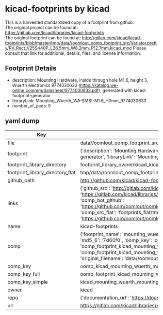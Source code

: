 # kicad-footprints by kicad  
This is a harvested standardized copy of a footprint from github.  
The original project can be found at:  
https://gitlab.com/kicad/libraries/kicad-footprints  
The original footprint can be found at:
http://gitlab.com/kicad/kicad-footprints/blob/master/tmp/data//oomlout_oomp_footprint_src/Varistor.pretty/RV_Rect_V25S440P_L26.5mm_W8.2mm_P12.7mm.kicad_mod
Please consult that link for additional, details, files, and license information.  
## Footprint Details
* description: Mounting Hardware, inside through hole M1.6, height 3, Wuerth electronics 9774030633 (https://katalog.we-online.com/em/datasheet/9774030633.pdf), generated with kicad-footprint-generator  
* libraryLink: Mounting_Wuerth_WA-SMSI-M1.6_H3mm_9774030633  
* number_of_pads: 9  
## yaml dump  
| Key | Value |  
| --- | --- |  
| file | data//oomlout_oomp_footprint_src/kicad-footprints/Mounting_Wuerth.pretty/Mounting_Wuerth_WA-SMSI-M1.6_H3mm_9774030633.kicad_mod |  
| footprint | {'description': 'Mounting Hardware, inside through hole M1.6, height 3, Wuerth electronics 9774030633 (https://katalog.we-online.com/em/datasheet/9774030633.pdf), generated with kicad-footprint-generator', 'libraryLink': 'Mounting_Wuerth_WA-SMSI-M1.6_H3mm_9774030633', 'number_of_pads': 9} |  
| footprint_library_directory | footprint_library_owner/kicad_kicad-footprints/ |  
| footprint_library_directory_flat | tmp/data//oomlout_oomp_footprint_src/footprints_flat/kicad_mounting_wuerth_mounting_wuerth_wa_smsi_m1_6_h3mm_9774030633/working |  
| github_path | http://github.com/kicad/kicad-footprints/blob/master/tmp/data//oomlout_oomp_footprint_src/Mounting_Wuerth.pretty/Mounting_Wuerth_WA-SMSI-M1.6_H3mm_9774030633.kicad_mod |  
| links | {'github_src': 'http://gitlab.com/kicad/kicad-footprints/blob/master/tmp/data//oomlout_oomp_footprint_src/Varistor.pretty/RV_Rect_V25S440P_L26.5mm_W8.2mm_P12.7mm.kicad_mod', 'github_src_repo': 'https://gitlab.com/kicad/libraries/kicad-footprints', 'oomp_bot': 'tmp/data//oomlout_oomp_footprint_src/footprints/kicad_mounting_wuerth_mounting_wuerth_wa_smsi_m1_6_h3mm_9774030633/working', 'oomp_bot_github': 'https://github.com/oomlout/oomlout_oomp_footprint_bot/tree/main/tmp/data//oomlout_oomp_footprint_src/footprints/kicad_mounting_wuerth_mounting_wuerth_wa_smsi_m1_6_h3mm_9774030633/working', 'oomp_src_flat': 'footprints_flat/tmp/data//oomlout_oomp_footprint_src/footprints_flat/kicad_mounting_wuerth_mounting_wuerth_wa_smsi_m1_6_h3mm_9774030633/working', 'oomp_src_flat_github': 'https://github.com/oomlout/oomlout_oomp_footprint_src/tree/main/tmp/data//oomlout_oomp_footprint_src/footprints_flat/kicad_mounting_wuerth_mounting_wuerth_wa_smsi_m1_6_h3mm_9774030633/working'} |  
| name | kicad-footprints |  
| oomp | {'footprint_name': 'mounting_wuerth_wa_smsi_m1_6_h3mm_9774030633', 'library_name': 'mounting_wuerth', 'md5': '7d60f0cd0570d389fa4e328988aa3d2b', 'md5_10': '7d60f0cd05', 'md5_5': '7d60f', 'md5_6': '7d60f0', 'oomp_key': 'oomp_kicad_mounting_wuerth_mounting_wuerth_wa_smsi_m1_6_h3mm_9774030633', 'oomp_key_extra': 'oomp_footprint_kicad_mounting_wuerth_mounting_wuerth_wa_smsi_m1_6_h3mm_9774030633', 'oomp_key_full': 'oomp_footprint_kicad_mounting_wuerth_mounting_wuerth_wa_smsi_m1_6_h3mm_9774030633_7d60f0', 'oomp_key_simple': 'kicad_mounting_wuerth_mounting_wuerth_wa_smsi_m1_6_h3mm_9774030633', 'original_filename': 'data//oomlout_oomp_footprint_src/kicad-footprints/Mounting_Wuerth.pretty/Mounting_Wuerth_WA-SMSI-M1.6_H3mm_9774030633.kicad_mod', 'owner_name': 'kicad'} |  
| oomp_key | oomp_kicad_mounting_wuerth_mounting_wuerth_wa_smsi_m1_6_h3mm_9774030633 |  
| oomp_key_full | oomp_footprint_kicad_mounting_wuerth_mounting_wuerth_wa_smsi_m1_6_h3mm_9774030633 |  
| oomp_key_simple | kicad_mounting_wuerth_mounting_wuerth_wa_smsi_m1_6_h3mm_9774030633 |  
| owner | kicad |  
| repo | {'documentation_url': 'https://docs.github.com/rest/repos/repos#get-a-repository', 'message': 'Not Found'} |  
| url | https://gitlab.com/kicad/libraries/kicad-footprints |  

